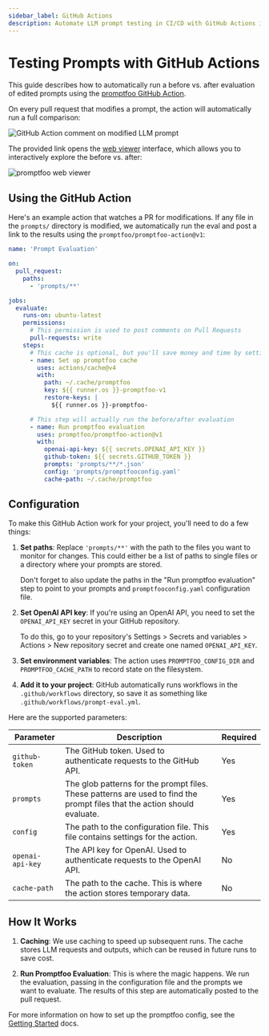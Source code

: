 ```yaml
---
sidebar_label: GitHub Actions
description: Automate LLM prompt testing in CI/CD with GitHub Actions integration. Compare prompt changes, view diffs, and analyze results directly in pull requests using promptfoo.
---
```


# Testing Prompts with GitHub Actions

This guide describes how to automatically run a before vs. after evaluation of edited prompts using the [promptfoo GitHub Action](https://github.com/promptfoo/promptfoo-action/).

On every pull request that modifies a prompt, the action will automatically run a full comparison:

![GitHub Action comment on modified LLM prompt](/img/docs/github-action-comment.png)

The provided link opens the [web viewer](/docs/usage/web-ui) interface, which allows you to interactively explore the before vs. after:

![promptfoo web viewer](https://user-images.githubusercontent.com/310310/244891219-2b79e8f8-9b79-49e7-bffb-24cba18352f2.png)

## Using the GitHub Action

Here's an example action that watches a PR for modifications. If any file in the `prompts/` directory is modified, we automatically run the eval and post a link to the results using the `promptfoo/promptfoo-action@v1`:

```yml
name: 'Prompt Evaluation'

on:
  pull_request:
    paths:
      - 'prompts/**'

jobs:
  evaluate:
    runs-on: ubuntu-latest
    permissions:
      # This permission is used to post comments on Pull Requests
      pull-requests: write
    steps:
      # This cache is optional, but you'll save money and time by setting it up!
      - name: Set up promptfoo cache
        uses: actions/cache@v4
        with:
          path: ~/.cache/promptfoo
          key: ${{ runner.os }}-promptfoo-v1
          restore-keys: |
            ${{ runner.os }}-promptfoo-

      # This step will actually run the before/after evaluation
      - name: Run promptfoo evaluation
        uses: promptfoo/promptfoo-action@v1
        with:
          openai-api-key: ${{ secrets.OPENAI_API_KEY }}
          github-token: ${{ secrets.GITHUB_TOKEN }}
          prompts: 'prompts/**/*.json'
          config: 'prompts/promptfooconfig.yaml'
          cache-path: ~/.cache/promptfoo
```

## Configuration

To make this GitHub Action work for your project, you'll need to do a few things:

1. **Set paths**: Replace `'prompts/**'` with the path to the files you want to monitor for changes. This could either be a list of paths to single files or a directory where your prompts are stored.

   Don't forget to also update the paths in the "Run promptfoo evaluation" step to point to your prompts and `promptfooconfig.yaml` configuration file.

2. **Set OpenAI API key**: If you're using an OpenAI API, you need to set the `OPENAI_API_KEY` secret in your GitHub repository.

   To do this, go to your repository's Settings > Secrets and variables > Actions > New repository secret and create one named `OPENAI_API_KEY`.

3. **Set environment variables**: The action uses `PROMPTFOO_CONFIG_DIR` and `PROMPTFOO_CACHE_PATH` to record state on the filesystem.

4. **Add it to your project**: GitHub automatically runs workflows in the `.github/workflows` directory, so save it as something like `.github/workflows/prompt-eval.yml`.

Here are the supported parameters:

| Parameter        | Description                                                                                                               | Required |
| ---------------- | ------------------------------------------------------------------------------------------------------------------------- | -------- |
| `github-token`   | The GitHub token. Used to authenticate requests to the GitHub API.                                                        | Yes      |
| `prompts`        | The glob patterns for the prompt files. These patterns are used to find the prompt files that the action should evaluate. | Yes      |
| `config`         | The path to the configuration file. This file contains settings for the action.                                           | Yes      |
| `openai-api-key` | The API key for OpenAI. Used to authenticate requests to the OpenAI API.                                                  | No       |
| `cache-path`     | The path to the cache. This is where the action stores temporary data.                                                    | No       |

## How It Works

1. **Caching**: We use caching to speed up subsequent runs. The cache stores LLM requests and outputs, which can be reused in future runs to save cost.

2. **Run Promptfoo Evaluation**: This is where the magic happens. We run the evaluation, passing in the configuration file and the prompts we want to evaluate. The results of this step are automatically posted to the pull request.

For more information on how to set up the promptfoo config, see the [Getting Started](/docs/getting-started) docs.
